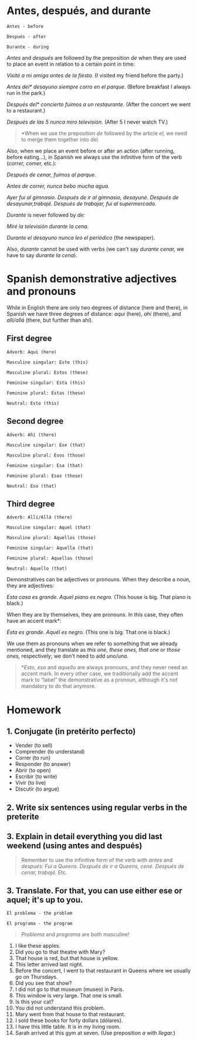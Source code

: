 # Antes, después, and durante

    Antes - before

    Después - after

    Durante - during

*Antes* and *después* are followed by the preposition *de* when they are used to place an event in relation 
to a certain point in time:

*Visité a mi amiga antes de la fiesta.* (I visited my friend before the party.)

*Antes del\* desayuno siempre corro en el parque.* (Before breakfast I always run in the park.)

*Después del\* concierto fuimos a un restaurante.* (After the concert we went to a restaurant.)

*Después de las 5 nunca miro televisión.* (After 5 I never watch TV.)

> *When we use the preposition *de* followed by the article *el*, we need to merge them together into *del.*

Also, when we place an event before or after an action (after running, before eating…), in Spanish we always 
use the infinitive form of the verb (*correr, comer,* etc.):

*Después de cenar, fuimos al parque.*

*Antes de correr, nunca bebo mucha agua.*

*Ayer fui al gimnasio. Después de ir al gimnasio, desayuné. Después de desayunar,trabajé. 
Después de trabajar, fui al supermercado.*

*Durante* is never followed by *de:*

*Miré la televisión durante la cena.*

*Durante el desayuno nunca leo el periódico* (the newspaper).

Also, *durante* cannot be used with verbs (we can't say *durante cenar,* we have to say *durante la cena*).

# Spanish demonstrative adjectives and pronouns

While in English there are only two degrees of distance (here and there), in Spanish we have three degrees 
of distance: *aquí* (here), *ahí* (there), and *allí/allá* (there, but further than ahí). 

## First degree

    Adverb: Aquí (here)

    Masculine singular: Este (this)

    Masculine plural: Estos (these)

    Feminine singular: Esta (this)

    Feminine plural: Estas (these)

    Neutral: Esto (this)

## Second degree

    Adverb: Ahí (there)

    Masculine singular: Ese (that)

    Masculine plural: Esos (those)

    Feminine singular: Esa (that)

    Feminine plural: Esas (those)

    Neutral: Eso (that)

## Third degree

    Adverb: Allí/Allá (there)

    Masculine singular: Aquel (that)

    Masculine plural: Aquellos (those)

    Feminine singular: Aquella (that)

    Feminine plural: Aquellas (those)

    Neutral: Aquello (that)

Demonstratives can be adjectives or pronouns. When they describe a noun, they are adjectives:

*Esta casa es grande. Aquel piano es negro.* (This house is big. That piano is black.)

When they are by themselves, they are pronouns. In this case, they often have an accent mark*:

*Ésta es grande. Aquél es negro.* (This one is big. That one is black.)

We use them as pronouns when we refer to something that we already mentioned, and they translate 
as *this one, these ones, that one* or *those ones,* respectively; we don't need to add *uno/una.*

> **Esto, eso* and *aquello* are always pronouns, and they never need an accent mark. 
> In every other case, we traditionally add the accent mark to “label” the demonstrative as a pronoun, 
> although it's not mandatory to do that anymore.

# Homework

## 1. Conjugate (in pretérito perfecto)

- Vender (to sell)
- Comprender (to understand)
- Correr (to run)
- Responder (to answer)
- Abrir (to open)
- Escribir (to write)
- Vivir (to live)
- Discutir (to argue)

## 2. Write six sentences using regular verbs in the preterite

## 3. Explain in detail everything you did last weekend (using antes and después)

> Remember to use the infinitive form of the verb with *antes* and *después: Fui a Queens. 
> Después de ir a Queens, cené. Después de cenar, trabajé.* Etc.

## 3. Translate. For that, you can use either ese or aquel; it's up to you.

    El problema - the problem

    El programa - the program

> *Problema* and *programa* are both masculine!

1. I like these apples.
2. Did you go to that theatre with Mary?
3. That house is red, but that house is yellow.
4. This letter arrived last night.
5. Before the concert, I went to that restaurant in Queens where we usually go on Thursdays.
6. Did you see that show?
7. I did not go to that museum (museo) in Paris.
8. This window is very large. That one is small.
9. Is this your cat?
10. You did not understand this problem.
11. Mary went from that house to that restaurant.
12. I sold these books for forty dollars (dólares).
13. I have this little table. It is in my living room.
14. Sarah arrived at this gym at seven. (Use preposition *a* with *llegar.*)